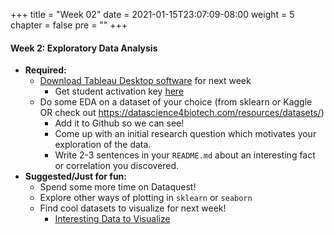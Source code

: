 +++
title = "Week 02"
date = 2021-01-15T23:07:09-08:00
weight = 5
chapter = false
pre = "<b></b>"
+++

#### Week 2: Exploratory Data Analysis
- **Required:** 
  - [Download Tableau Desktop software](https://access.tufts.edu/tableau) for next week
    - Get student activation key [here](https://www.tableau.com/academic/students)
  - Do some EDA on a dataset of your choice (from sklearn or Kaggle OR check out https://datascience4biotech.com/resources/datasets/)
    - Add it to Github so we can see!
    - Come up with an initial research question which motivates your exploration of the data.
    - Write 2-3 sentences in your `README.md` about an interesting fact or correlation you discovered.
- **Suggested/Just for fun:** 
  - Spend some more time on Dataquest!
  - Explore other ways of plotting in `sklearn` or `seaborn`
  - Find cool datasets to visualize for next week!
    - [Interesting Data to Visualize](https://www.kaggle.com/alexisbcook/data-for-datavis)